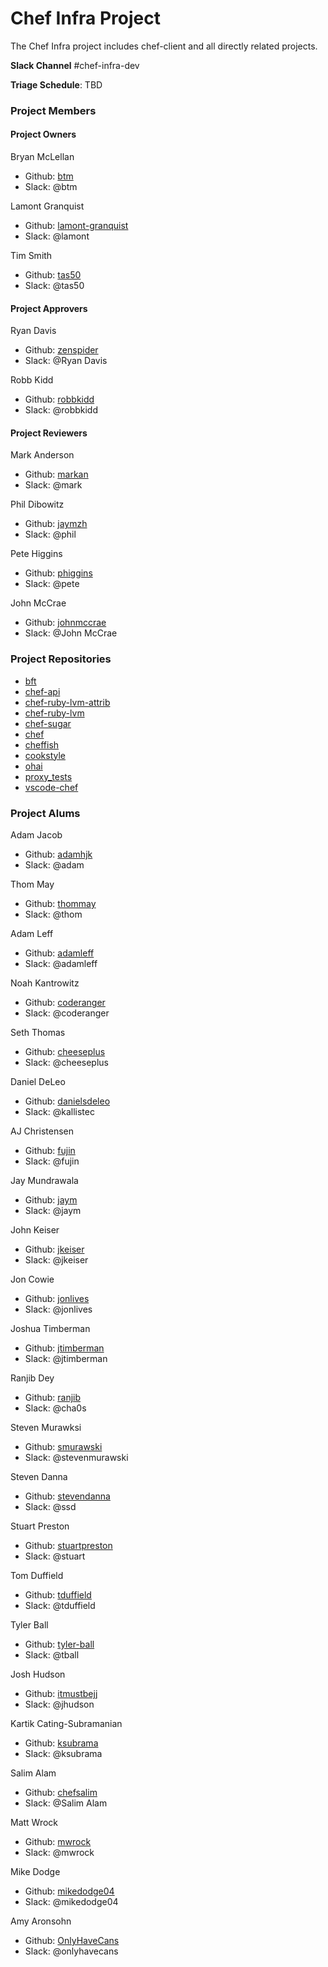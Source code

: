 # Chef Infra Project

The Chef Infra project includes chef-client and all directly related projects.

**Slack Channel** #chef-infra-dev

**Triage Schedule**: TBD

### Project Members

#### Project Owners

Bryan McLellan
  - Github: [btm](https://github.com/btm)
  - Slack: @btm

Lamont Granquist
  - Github: [lamont-granquist](https://github.com/lamont-granquist)
  - Slack: @lamont

Tim Smith
  - Github: [tas50](https://github.com/tas50)
  - Slack: @tas50

#### Project Approvers

Ryan Davis
  - Github: [zenspider](https://github.com/zenspider)
  - Slack: @Ryan Davis

Robb Kidd
  - Github: [robbkidd](https://github.com/robbkidd)
  - Slack: @robbkidd

#### Project Reviewers

Mark Anderson
  - Github: [markan](https://github.com/markan)
  - Slack: @mark

Phil Dibowitz
  - Github: [jaymzh](http://github.com/jaymzh)
  - Slack: @phil

Pete Higgins
  - Github: [phiggins](http://github.com/phiggins)
  - Slack: @pete

John McCrae
  - Github: [johnmccrae](http://github.com/johnmccrae)
  - Slack: @John McCrae


### Project Repositories

- [bft](https://github.com/chef/bft)
- [chef-api](https://github.com/chef/chef-api)
- [chef-ruby-lvm-attrib](https://github.com/chef/chef-ruby-lvm-attrib)
- [chef-ruby-lvm](https://github.com/chef/chef-ruby-lvm)
- [chef-sugar](https://github.com/chef/chef-sugar)
- [chef](https://github.com/chef/chef)
- [cheffish](https://github.com/chef/cheffish)
- [cookstyle](https://github.com/chef/cookstyle)
- [ohai](https://github.com/chef/ohai)
- [proxy_tests](https://github.com/chef/proxy_tests)
- [vscode-chef](https://github.com/chef/vscode-chef)

### Project Alums

Adam Jacob
  - Github: [adamhjk](https://github.com/adamhjk)
  - Slack: @adam

Thom May
  - Github: [thommay](https://github.com/thommay)
  - Slack: @thom

Adam Leff
  - Github: [adamleff]((https://github.com/adamleff))
  - Slack: @adamleff

Noah Kantrowitz
  - Github: [coderanger](https://github.com/coderanger)
  - Slack: @coderanger

Seth Thomas
  - Github: [cheeseplus](https://github.com/cheeseplus)
  - Slack: @cheeseplus

Daniel DeLeo
  - Github: [danielsdeleo](https://github.com/danielsdeleo)
  - Slack: @kallistec

AJ Christensen
  - Github: [fujin](https://github.com/fujin)
  - Slack: @fujin

Jay Mundrawala
  - Github: [jaym](https://github.com/jaym)
  - Slack: @jaym

John Keiser
  - Github: [jkeiser](https://github.com/jkeiser)
  - Slack: @jkeiser

Jon Cowie
  - Github: [jonlives](https://github.com/jonlives)
  - Slack: @jonlives

Joshua Timberman
  - Github: [jtimberman](https://github.com/jtimberman)
  - Slack: @jtimberman

Ranjib Dey
  - Github: [ranjib](https://github.com/ranjib)
  - Slack: @cha0s

Steven Murawksi
  - Github: [smurawski](https://github.com/smurawski)
  - Slack: @stevenmurawski

Steven Danna
  - Github: [stevendanna](https://github.com/stevendanna)
  - Slack: @ssd

Stuart Preston
  - Github: [stuartpreston](https://github.com/stuartpreston)
  - Slack: @stuart

Tom Duffield
  - Github: [tduffield](https://github.com/tduffield)
  - Slack: @tduffield

Tyler Ball
  - Github: [tyler-ball](https://github.com/tyler-ball)
  - Slack: @tball

Josh Hudson
  - Github: [itmustbejj](https://github.com/itmustbejj)
  - Slack: @jhudson

Kartik Cating-Subramanian
  - Github: [ksubrama](https://github.com/ksubrama)
  - Slack: @ksubrama

Salim Alam
  - Github: [chefsalim](https://github.com/chefsalim)
  - Slack: @Salim Alam

Matt Wrock
  - Github: [mwrock](https://github.com/mwrock)
  - Slack: @mwrock

Mike Dodge
  - Github: [mikedodge04](https://github.com/mikedodge04)
  - Slack: @mikedodge04

Amy Aronsohn
  - Github: [OnlyHaveCans](https://github.com/OnlyHaveCans)
  - Slack: @onlyhavecans
